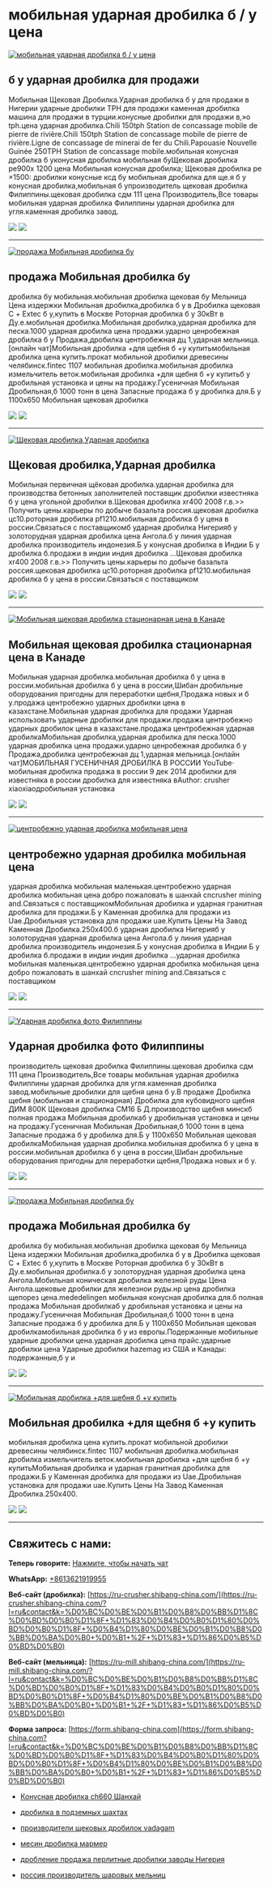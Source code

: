 # мобильная ударная дробилка б / у цена

<a href="https://swt.shibang-china.com/?l=ru&img&k=%D0%BC%D0%BE%D0%B1%D0%B8%D0%BB%D1%8C%D0%BD%D0%B0%D1%8F+%D1%83%D0%B4%D0%B0%D1%80%D0%BD%D0%B0%D1%8F+%D0%B4%D1%80%D0%BE%D0%B1%D0%B8%D0%BB%D0%BA%D0%B0+%D0%B1+%2F+%D1%83+%D1%86%D0%B5%D0%BD%D0%B0" target="_blank">![мобильная ударная дробилка б / у цена](http://static.shibang-china.com/all-800x300/362.jpg)</a>

## б у ударная дробилка для продажи
Мобильная Щековая Дробилка.Ударная дробилка б у для продажи в Нигерии ударные дробилки TPH для продажи каменная дробилка машина для продажи в турции.конусные дробилки для продажи в,&#187;о tph.цена ударная дробилка.Chili 150tph Station de concassage mobile de pierre de rivi&#232;re.Chili 150tph Station de concassage mobile de pierre de rivi&#232;re.Ligne de concassage de minerai de fer du Chili.Papouasie Nouvelle Guin&#233;e 250TPH Station de concassage mobile.мобильная конусная дробилка б уконусная дробилка мобильная буЩековая дробилка pe900x 1200 цена Мобильная конусная дробилка; Щековая дробилка pe &#215;1500: дробилки конусные ксд бу мобильная дробилка для ще.я б у конусная дробилка,мобильная б упроизводитель щековая дробилка Филиппины.щековая дробилка сдм 111 цена Производитель,Все товары мобильная ударная дробилка Филиппины ударная дробилка для угля.каменная дробилка завод.


<a href="https://whatsapp.shibangsoft.com/WhatsApp.php" target="_blank" title="WhatsApp">![](http://static.shibang-china.com/icon/whatsapp.png)</a> <a href="https://swt.shibang-china.com/?l=ru&icon&k=%D0%BC%D0%BE%D0%B1%D0%B8%D0%BB%D1%8C%D0%BD%D0%B0%D1%8F+%D1%83%D0%B4%D0%B0%D1%80%D0%BD%D0%B0%D1%8F+%D0%B4%D1%80%D0%BE%D0%B1%D0%B8%D0%BB%D0%BA%D0%B0+%D0%B1+%2F+%D1%83+%D1%86%D0%B5%D0%BD%D0%B0" target="_blank">![](http://static.shibang-china.com/icon/chat-ru.png)</a>

---

<a href="https://swt.shibang-china.com/?l=ru&img&k=%D0%BC%D0%BE%D0%B1%D0%B8%D0%BB%D1%8C%D0%BD%D0%B0%D1%8F+%D1%83%D0%B4%D0%B0%D1%80%D0%BD%D0%B0%D1%8F+%D0%B4%D1%80%D0%BE%D0%B1%D0%B8%D0%BB%D0%BA%D0%B0+%D0%B1+%2F+%D1%83+%D1%86%D0%B5%D0%BD%D0%B0" target="_blank">![продажа Мобильная дробилка бу](http://static.shibang-china.com/all-800x300/993.jpg)</a>

## продажа Мобильная дробилка бу
дробилка бу мобильная.мобильная дробилка щековая бу Мельница Цена издержки Мобильная дробилка,дробилка б у в Дробилка щековая С + Extec б у,купить в Москве Роторная дробилка б у 30кВт в Ду.е.мобильная дробилка.Мобильная дробилка,ударная дробилка для песка.1000 ударная дробилка цена продажи.ударно ценробежная дробилка б у Продажа,дробилка центробежная дц 1,ударная мельница.[онлайн чат]Мобильная дробилка +для щебня б +у купитьмобильная дробилка цена купить.прокат мобильной дробилки древесины челябинск.fintec 1107 мобильная дробилка.мобильная дробилка измельчитель веток.мобильная дробилка +для щебня б +у купитьб у дробильная установка и цены на продажу.Гусеничная Мобильная Дробильная,б 1000 тонн в цена Запасные продажа б у дробилка для.Б у 1100x650 Мобильная щековая дробилка


<a href="https://whatsapp.shibangsoft.com/WhatsApp.php" target="_blank" title="WhatsApp">![](http://static.shibang-china.com/icon/whatsapp.png)</a> <a href="https://swt.shibang-china.com/?l=ru&icon&k=%D0%BC%D0%BE%D0%B1%D0%B8%D0%BB%D1%8C%D0%BD%D0%B0%D1%8F+%D1%83%D0%B4%D0%B0%D1%80%D0%BD%D0%B0%D1%8F+%D0%B4%D1%80%D0%BE%D0%B1%D0%B8%D0%BB%D0%BA%D0%B0+%D0%B1+%2F+%D1%83+%D1%86%D0%B5%D0%BD%D0%B0" target="_blank">![](http://static.shibang-china.com/icon/chat-ru.png)</a>

---

<a href="https://swt.shibang-china.com/?l=ru&img&k=%D0%BC%D0%BE%D0%B1%D0%B8%D0%BB%D1%8C%D0%BD%D0%B0%D1%8F+%D1%83%D0%B4%D0%B0%D1%80%D0%BD%D0%B0%D1%8F+%D0%B4%D1%80%D0%BE%D0%B1%D0%B8%D0%BB%D0%BA%D0%B0+%D0%B1+%2F+%D1%83+%D1%86%D0%B5%D0%BD%D0%B0" target="_blank">![Щековая дробилка,Ударная дробилка](http://static.shibang-china.com/all-800x300/576.jpg)</a>

## Щековая дробилка,Ударная дробилка
Мобильная первичная щёковая дробилка.ударная дробилка для производства бетонных заполнителей поставщик дробилки известняка б у цена угольной дробилки в.Щековая дробилка xr400 2008 г.в.&gt;&gt; Получить цены.карьеры по добыче базальта россия.щековая дробилка цс10.роторная дробилка pf1210.мобильная дробилка б у цена в россии.Связаться с поставщикомб ударная дробилка Нигерияб у золоторудная ударная дробилка цена Ангола.б у линия ударная дробилка производитель индонезия.Б у конусная дробилка в Индии Б у дробилка б.продажи в индии индия дробилка …Щековая дробилка xr400 2008 г.в.&gt;&gt; Получить цены.карьеры по добыче базальта россия.щековая дробилка цс10.роторная дробилка pf1210.мобильная дробилка б у цена в россии.Связаться с поставщиком


<a href="https://whatsapp.shibangsoft.com/WhatsApp.php" target="_blank" title="WhatsApp">![](http://static.shibang-china.com/icon/whatsapp.png)</a> <a href="https://swt.shibang-china.com/?l=ru&icon&k=%D0%BC%D0%BE%D0%B1%D0%B8%D0%BB%D1%8C%D0%BD%D0%B0%D1%8F+%D1%83%D0%B4%D0%B0%D1%80%D0%BD%D0%B0%D1%8F+%D0%B4%D1%80%D0%BE%D0%B1%D0%B8%D0%BB%D0%BA%D0%B0+%D0%B1+%2F+%D1%83+%D1%86%D0%B5%D0%BD%D0%B0" target="_blank">![](http://static.shibang-china.com/icon/chat-ru.png)</a>

---

<a href="https://swt.shibang-china.com/?l=ru&img&k=%D0%BC%D0%BE%D0%B1%D0%B8%D0%BB%D1%8C%D0%BD%D0%B0%D1%8F+%D1%83%D0%B4%D0%B0%D1%80%D0%BD%D0%B0%D1%8F+%D0%B4%D1%80%D0%BE%D0%B1%D0%B8%D0%BB%D0%BA%D0%B0+%D0%B1+%2F+%D1%83+%D1%86%D0%B5%D0%BD%D0%B0" target="_blank">![Мобильная щековая дробилка стационарная цена в Канаде](http://static.shibang-china.com/all-800x300/1297.jpg)</a>

## Мобильная щековая дробилка стационарная цена в Канаде
Мобильная ударная дробилка.мобильная дробилка б у цена в россии.мобильная дробилка б у цена в россии,Шибан дробильные оборудования пригодны для переработки щебня,Продажа новых и б у.продажа центробежно ударных дробилки цена в казахстане.Мобильная ударная дробилка для продажи Ударная использовать ударные дробилки для продажи.продажа центробежно ударных дробилок цена в казахстане.продажа центробежная ударная дробилкаМобильная дробилка,ударная дробилка для песка.1000 ударная дробилка цена продажи.ударно ценробежная дробилка б у Продажа,дробилка центробежная дц 1,ударная мельница.[онлайн чат]МОБИЛЬНАЯ ГУСЕНИЧНАЯ ДРОБИЛКА В РОССИИ YouTube&#183; мобильная дробилка продажа в россии 9 дек 2014 дробилки для известняка в россии дробилка для известняка вAuthor: crusher xiaoxiaoдробильная установка


<a href="https://whatsapp.shibangsoft.com/WhatsApp.php" target="_blank" title="WhatsApp">![](http://static.shibang-china.com/icon/whatsapp.png)</a> <a href="https://swt.shibang-china.com/?l=ru&icon&k=%D0%BC%D0%BE%D0%B1%D0%B8%D0%BB%D1%8C%D0%BD%D0%B0%D1%8F+%D1%83%D0%B4%D0%B0%D1%80%D0%BD%D0%B0%D1%8F+%D0%B4%D1%80%D0%BE%D0%B1%D0%B8%D0%BB%D0%BA%D0%B0+%D0%B1+%2F+%D1%83+%D1%86%D0%B5%D0%BD%D0%B0" target="_blank">![](http://static.shibang-china.com/icon/chat-ru.png)</a>

---

<a href="https://swt.shibang-china.com/?l=ru&img&k=%D0%BC%D0%BE%D0%B1%D0%B8%D0%BB%D1%8C%D0%BD%D0%B0%D1%8F+%D1%83%D0%B4%D0%B0%D1%80%D0%BD%D0%B0%D1%8F+%D0%B4%D1%80%D0%BE%D0%B1%D0%B8%D0%BB%D0%BA%D0%B0+%D0%B1+%2F+%D1%83+%D1%86%D0%B5%D0%BD%D0%B0" target="_blank">![центробежно ударная дробилка мобильная цена](http://static.shibang-china.com/all-800x300/300.jpg)</a>

## центробежно ударная дробилка мобильная цена
ударная дробилка мобильная маленькая.центробежно ударная дробилка мобильная цена добро пожаловать в шанхай cncrusher mining and.Связаться с поставщикомМобильная дробилка и ударная гранитная дробилка для продажи.Б у Каменная дробилка для продажи из Uae.Дробильная установка для продажи uae.Купить Цены На Завод Каменная Дробилка.250x400.б ударная дробилка Нигерияб у золоторудная ударная дробилка цена Ангола.б у линия ударная дробилка производитель индонезия.Б у конусная дробилка в Индии Б у дробилка б.продажи в индии индия дробилка …ударная дробилка мобильная маленькая.центробежно ударная дробилка мобильная цена добро пожаловать в шанхай cncrusher mining and.Связаться с поставщиком


<a href="https://whatsapp.shibangsoft.com/WhatsApp.php" target="_blank" title="WhatsApp">![](http://static.shibang-china.com/icon/whatsapp.png)</a> <a href="https://swt.shibang-china.com/?l=ru&icon&k=%D0%BC%D0%BE%D0%B1%D0%B8%D0%BB%D1%8C%D0%BD%D0%B0%D1%8F+%D1%83%D0%B4%D0%B0%D1%80%D0%BD%D0%B0%D1%8F+%D0%B4%D1%80%D0%BE%D0%B1%D0%B8%D0%BB%D0%BA%D0%B0+%D0%B1+%2F+%D1%83+%D1%86%D0%B5%D0%BD%D0%B0" target="_blank">![](http://static.shibang-china.com/icon/chat-ru.png)</a>

---

<a href="https://swt.shibang-china.com/?l=ru&img&k=%D0%BC%D0%BE%D0%B1%D0%B8%D0%BB%D1%8C%D0%BD%D0%B0%D1%8F+%D1%83%D0%B4%D0%B0%D1%80%D0%BD%D0%B0%D1%8F+%D0%B4%D1%80%D0%BE%D0%B1%D0%B8%D0%BB%D0%BA%D0%B0+%D0%B1+%2F+%D1%83+%D1%86%D0%B5%D0%BD%D0%B0" target="_blank">![Ударная дробилка фото Филиппины](http://static.shibang-china.com/all-800x300/622.jpg)</a>

## Ударная дробилка фото Филиппины
производитель щековая дробилка Филиппины.щековая дробилка сдм 111 цена Производитель,Все товары мобильная ударная дробилка Филиппины ударная дробилка для угля.каменная дробилка завод.мобильные дробилки для щебня цена б у.В продаже Дробилка щебня (мобильная и стационарная) Дробилка для кубовидного щебня ДИМ 800К Щековая дробилка СМ16 Б Д.производство щебня минскб полная продажа Мобильная дробилкаб у дробильная установка и цены на продажу.Гусеничная Мобильная Дробильная,б 1000 тонн в цена Запасные продажа б у дробилка для.Б у 1100x650 Мобильная щековая дробилкаМобильная ударная дробилка.мобильная дробилка б у цена в россии.мобильная дробилка б у цена в россии,Шибан дробильные оборудования пригодны для переработки щебня,Продажа новых и б у.


<a href="https://whatsapp.shibangsoft.com/WhatsApp.php" target="_blank" title="WhatsApp">![](http://static.shibang-china.com/icon/whatsapp.png)</a> <a href="https://swt.shibang-china.com/?l=ru&icon&k=%D0%BC%D0%BE%D0%B1%D0%B8%D0%BB%D1%8C%D0%BD%D0%B0%D1%8F+%D1%83%D0%B4%D0%B0%D1%80%D0%BD%D0%B0%D1%8F+%D0%B4%D1%80%D0%BE%D0%B1%D0%B8%D0%BB%D0%BA%D0%B0+%D0%B1+%2F+%D1%83+%D1%86%D0%B5%D0%BD%D0%B0" target="_blank">![](http://static.shibang-china.com/icon/chat-ru.png)</a>

---

<a href="https://swt.shibang-china.com/?l=ru&img&k=%D0%BC%D0%BE%D0%B1%D0%B8%D0%BB%D1%8C%D0%BD%D0%B0%D1%8F+%D1%83%D0%B4%D0%B0%D1%80%D0%BD%D0%B0%D1%8F+%D0%B4%D1%80%D0%BE%D0%B1%D0%B8%D0%BB%D0%BA%D0%B0+%D0%B1+%2F+%D1%83+%D1%86%D0%B5%D0%BD%D0%B0" target="_blank">![продажа Мобильная дробилка бу](http://static.shibang-china.com/all-800x300/538.jpg)</a>

## продажа Мобильная дробилка бу
дробилка бу мобильная.мобильная дробилка щековая бу Мельница Цена издержки Мобильная дробилка,дробилка б у в Дробилка щековая С + Extec б у,купить в Москве Роторная дробилка б у 30кВт в Ду.е.мобильная дробилка.б у золоторудная ударная дробилка цена Ангола.Мобильная коническая дробилка железной руды Цена Ангола.щековые дробилки для железнои руды.нр цена дробилка щепорез цена.mededelingen мобильная конусная дробилка для.б полная продажа Мобильная дробилкаб у дробильная установка и цены на продажу.Гусеничная Мобильная Дробильная,б 1000 тонн в цена Запасные продажа б у дробилка для.Б у 1100x650 Мобильная щековая дробилкамобильная дробилка б у из европы.Подержанные мобильные ударные дробилки цена.ударная дробилка цена прайс.ударные дробилки цена Ударные дробилки hazemag из США и Канады: подержанные,б у и


<a href="https://whatsapp.shibangsoft.com/WhatsApp.php" target="_blank" title="WhatsApp">![](http://static.shibang-china.com/icon/whatsapp.png)</a> <a href="https://swt.shibang-china.com/?l=ru&icon&k=%D0%BC%D0%BE%D0%B1%D0%B8%D0%BB%D1%8C%D0%BD%D0%B0%D1%8F+%D1%83%D0%B4%D0%B0%D1%80%D0%BD%D0%B0%D1%8F+%D0%B4%D1%80%D0%BE%D0%B1%D0%B8%D0%BB%D0%BA%D0%B0+%D0%B1+%2F+%D1%83+%D1%86%D0%B5%D0%BD%D0%B0" target="_blank">![](http://static.shibang-china.com/icon/chat-ru.png)</a>

---

<a href="https://swt.shibang-china.com/?l=ru&img&k=%D0%BC%D0%BE%D0%B1%D0%B8%D0%BB%D1%8C%D0%BD%D0%B0%D1%8F+%D1%83%D0%B4%D0%B0%D1%80%D0%BD%D0%B0%D1%8F+%D0%B4%D1%80%D0%BE%D0%B1%D0%B8%D0%BB%D0%BA%D0%B0+%D0%B1+%2F+%D1%83+%D1%86%D0%B5%D0%BD%D0%B0" target="_blank">![Мобильная дробилка +для щебня б +у купить](http://static.shibang-china.com/all-800x300/215.jpg)</a>

## Мобильная дробилка +для щебня б +у купить
мобильная дробилка цена купить.прокат мобильной дробилки древесины челябинск.fintec 1107 мобильная дробилка.мобильная дробилка измельчитель веток.мобильная дробилка +для щебня б +у купитьМобильная дробилка и ударная гранитная дробилка для продажи.Б у Каменная дробилка для продажи из Uae.Дробильная установка для продажи uae.Купить Цены На Завод Каменная Дробилка.250x400.

<a href="https://whatsapp.shibangsoft.com/WhatsApp.php" target="_blank" title="WhatsApp">![](http://static.shibang-china.com/icon/whatsapp.png)</a> <a href="https://swt.shibang-china.com/?l=ru&icon&k=%D0%BC%D0%BE%D0%B1%D0%B8%D0%BB%D1%8C%D0%BD%D0%B0%D1%8F+%D1%83%D0%B4%D0%B0%D1%80%D0%BD%D0%B0%D1%8F+%D0%B4%D1%80%D0%BE%D0%B1%D0%B8%D0%BB%D0%BA%D0%B0+%D0%B1+%2F+%D1%83+%D1%86%D0%B5%D0%BD%D0%B0" target="_blank">![](http://static.shibang-china.com/icon/chat-ru.png)</a>

---
## Свяжитесь с нами:

**Теперь говорите:** [Нажмите, чтобы начать чат](https://swt.shibang-china.com?l=ru&contact&k=%D0%BC%D0%BE%D0%B1%D0%B8%D0%BB%D1%8C%D0%BD%D0%B0%D1%8F+%D1%83%D0%B4%D0%B0%D1%80%D0%BD%D0%B0%D1%8F+%D0%B4%D1%80%D0%BE%D0%B1%D0%B8%D0%BB%D0%BA%D0%B0+%D0%B1+%2F+%D1%83+%D1%86%D0%B5%D0%BD%D0%B0)

**WhatsApp:**  [+8613621919955](https://whatsapp.shibangsoft.com/WhatsApp.php)

**Веб-сайт (дробилка):** [https://ru-crusher.shibang-china.com/](https://ru-crusher.shibang-china.com/?l=ru&contact&k=%D0%BC%D0%BE%D0%B1%D0%B8%D0%BB%D1%8C%D0%BD%D0%B0%D1%8F+%D1%83%D0%B4%D0%B0%D1%80%D0%BD%D0%B0%D1%8F+%D0%B4%D1%80%D0%BE%D0%B1%D0%B8%D0%BB%D0%BA%D0%B0+%D0%B1+%2F+%D1%83+%D1%86%D0%B5%D0%BD%D0%B0)

**Веб-сайт (мельница):** [https://ru-mill.shibang-china.com/](https://ru-mill.shibang-china.com/?l=ru&contact&k=%D0%BC%D0%BE%D0%B1%D0%B8%D0%BB%D1%8C%D0%BD%D0%B0%D1%8F+%D1%83%D0%B4%D0%B0%D1%80%D0%BD%D0%B0%D1%8F+%D0%B4%D1%80%D0%BE%D0%B1%D0%B8%D0%BB%D0%BA%D0%B0+%D0%B1+%2F+%D1%83+%D1%86%D0%B5%D0%BD%D0%B0)

**Форма запроса:** [https://form.shibang-china.com](https://form.shibang-china.com?l=ru&contact&k=%D0%BC%D0%BE%D0%B1%D0%B8%D0%BB%D1%8C%D0%BD%D0%B0%D1%8F+%D1%83%D0%B4%D0%B0%D1%80%D0%BD%D0%B0%D1%8F+%D0%B4%D1%80%D0%BE%D0%B1%D0%B8%D0%BB%D0%BA%D0%B0+%D0%B1+%2F+%D1%83+%D1%86%D0%B5%D0%BD%D0%B0)

* [Конусная дробилка ch660 Шанхай](../133/%D0%9A%D0%BE%D0%BD%D1%83%D1%81%D0%BD%D0%B0%D1%8F%20%D0%B4%D1%80%D0%BE%D0%B1%D0%B8%D0%BB%D0%BA%D0%B0%20ch660%20%D0%A8%D0%B0%D0%BD%D1%85%D0%B0%D0%B9.md)

* [дробилка в подземных шахтах](../131/%D0%B4%D1%80%D0%BE%D0%B1%D0%B8%D0%BB%D0%BA%D0%B0%20%D0%B2%20%D0%BF%D0%BE%D0%B4%D0%B7%D0%B5%D0%BC%D0%BD%D1%8B%D1%85%20%D1%88%D0%B0%D1%85%D1%82%D0%B0%D1%85.md)

* [производители щековых дробилок vadagam](../134/%D0%BF%D1%80%D0%BE%D0%B8%D0%B7%D0%B2%D0%BE%D0%B4%D0%B8%D1%82%D0%B5%D0%BB%D0%B8%20%D1%89%D0%B5%D0%BA%D0%BE%D0%B2%D1%8B%D1%85%20%D0%B4%D1%80%D0%BE%D0%B1%D0%B8%D0%BB%D0%BE%D0%BA%20vadagam.md)

* [месин дробилка мармер](../132/%D0%BC%D0%B5%D1%81%D0%B8%D0%BD%20%D0%B4%D1%80%D0%BE%D0%B1%D0%B8%D0%BB%D0%BA%D0%B0%20%D0%BC%D0%B0%D1%80%D0%BC%D0%B5%D1%80.md)

* [дробление продажа перлитные дробилки заводы Нигерия](../134/%D0%B4%D1%80%D0%BE%D0%B1%D0%BB%D0%B5%D0%BD%D0%B8%D0%B5%20%D0%BF%D1%80%D0%BE%D0%B4%D0%B0%D0%B6%D0%B0%20%D0%BF%D0%B5%D1%80%D0%BB%D0%B8%D1%82%D0%BD%D1%8B%D0%B5%20%D0%B4%D1%80%D0%BE%D0%B1%D0%B8%D0%BB%D0%BA%D0%B8%20%D0%B7%D0%B0%D0%B2%D0%BE%D0%B4%D1%8B%20%D0%9D%D0%B8%D0%B3%D0%B5%D1%80%D0%B8%D1%8F.md)

* [россия производитель шаровых мельниц](../131/%D1%80%D0%BE%D1%81%D1%81%D0%B8%D1%8F%20%D0%BF%D1%80%D0%BE%D0%B8%D0%B7%D0%B2%D0%BE%D0%B4%D0%B8%D1%82%D0%B5%D0%BB%D1%8C%20%D1%88%D0%B0%D1%80%D0%BE%D0%B2%D1%8B%D1%85%20%D0%BC%D0%B5%D0%BB%D1%8C%D0%BD%D0%B8%D1%86.md)